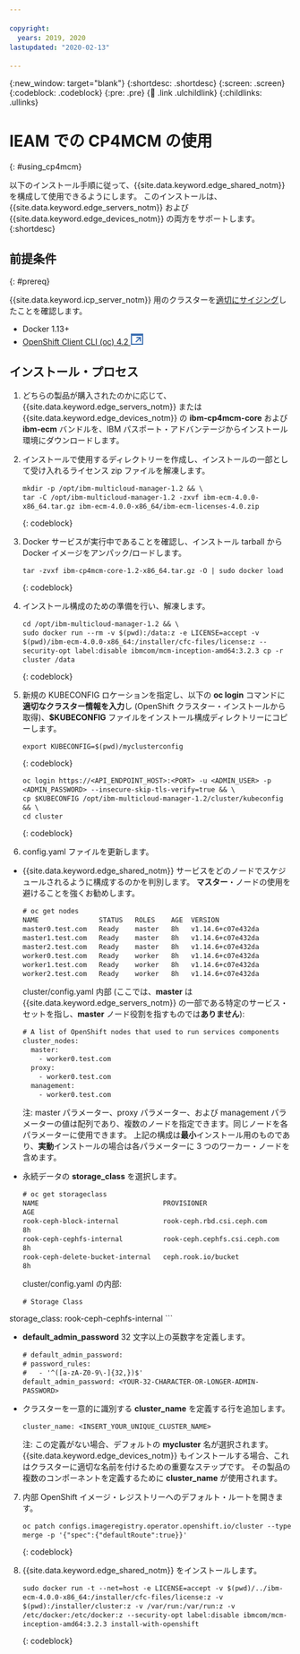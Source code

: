 ```yaml
---

copyright:
  years: 2019, 2020
lastupdated: "2020-02-13"

---
```


{:new_window: target="blank"}
{:shortdesc: .shortdesc}
{:screen: .screen}
{:codeblock: .codeblock}
{:pre: .pre}
{:child: .link .ulchildlink}
{:childlinks: .ullinks}

# IEAM での CP4MCM の使用
{: #using_cp4mcm}

以下のインストール手順に従って、{{site.data.keyword.edge_shared_notm}} を構成して使用できるようにします。 このインストールは、{{site.data.keyword.edge_servers_notm}} および {{site.data.keyword.edge_devices_notm}} の両方をサポートします。
{:shortdesc}

## 前提条件
{: #prereq}

{{site.data.keyword.icp_server_notm}} 用のクラスターを[適切にサイジング](https://www.ibm.com/support/knowledgecenter/SSFKVV_4.0/servers/cluster_sizing.html)したことを確認します。

* Docker 1.13+
* [OpenShift Client CLI (oc) 4.2 ![新しいタブで開く](../images/icons/launch-glyph.svg "新しいタブで開く")](https://mirror.openshift.com/pub/openshift-v4/clients/ocp/latest-4.2/)

## インストール・プロセス

1. どちらの製品が購入されたのかに応じて、{{site.data.keyword.edge_servers_notm}} または {{site.data.keyword.edge_devices_notm}} の **ibm-cp4mcm-core** および **ibm-ecm** バンドルを、IBM パスポート・アドバンテージからインストール環境にダウンロードします。

2. インストールで使用するディレクトリーを作成し、インストールの一部として受け入れるライセンス zip ファイルを解凍します。

    ```
    mkdir -p /opt/ibm-multicloud-manager-1.2 && \
    tar -C /opt/ibm-multicloud-manager-1.2 -zxvf ibm-ecm-4.0.0-x86_64.tar.gz ibm-ecm-4.0.0-x86_64/ibm-ecm-licenses-4.0.zip
    ```
    {: codeblock}

3. Docker サービスが実行中であることを確認し、インストール tarball から Docker イメージをアンパック/ロードします。

    ```
    tar -zvxf ibm-cp4mcm-core-1.2-x86_64.tar.gz -O | sudo docker load
    ```
    {: codeblock}

4. インストール構成のための準備を行い、解凍します。

    ```
    cd /opt/ibm-multicloud-manager-1.2 && \
    sudo docker run --rm -v $(pwd):/data:z -e LICENSE=accept -v $(pwd)/ibm-ecm-4.0.0-x86_64:/installer/cfc-files/license:z --security-opt label:disable ibmcom/mcm-inception-amd64:3.2.3 cp -r cluster /data
    ```
    {: codeblock}

5. 新規の KUBECONFIG ロケーションを指定し、以下の **oc login** コマンドに**適切なクラスター情報を入力**し (OpenShift クラスター・インストールから取得)、**$KUBECONFIG** ファイルをインストール構成ディレクトリーにコピーします。

    ```
    export KUBECONFIG=$(pwd)/myclusterconfig
    ```
    {: codeblock}

    ```
    oc login https://<API_ENDPOINT_HOST>:<PORT> -u <ADMIN_USER> -p <ADMIN_PASSWORD> --insecure-skip-tls-verify=true && \
    cp $KUBECONFIG /opt/ibm-multicloud-manager-1.2/cluster/kubeconfig && \
    cd cluster
    ```
    {: codeblock}

6. config.yaml ファイルを更新します。

  * {{site.data.keyword.edge_shared_notm}} サービスをどのノードでスケジュールされるように構成するのかを判別します。 **マスター**・ノードの使用を避けることを強くお勧めします。

     ```
     # oc get nodes
     NAME               STATUS   ROLES    AGE  VERSION
     master0.test.com   Ready    master   8h   v1.14.6+c07e432da
     master1.test.com   Ready    master   8h   v1.14.6+c07e432da
     master2.test.com   Ready    master   8h   v1.14.6+c07e432da
     worker0.test.com   Ready    worker   8h   v1.14.6+c07e432da
     worker1.test.com   Ready    worker   8h   v1.14.6+c07e432da
     worker2.test.com   Ready    worker   8h   v1.14.6+c07e432da
     ```

     cluster/config.yaml 内部 (ここでは、**master** は {{site.data.keyword.edge_servers_notm}} の一部である特定のサービス・セットを指し、**master** ノード役割を指すものでは**ありません**):

     ```
     # A list of OpenShift nodes that used to run services components
     cluster_nodes:
       master:
         - worker0.test.com
       proxy:
         - worker0.test.com
       management:
         - worker0.test.com
     ```
     注: master パラメーター、proxy パラメーター、および management パラメーターの値は配列であり、複数のノードを指定できます。同じノードを各パラメーターに使用できます。 上記の構成は**最小**インストール用のものであり、**実動**インストールの場合は各パラメーターに 3 つのワーカー・ノードを含めます。

   * 永続データの **storage_class** を選択します。

     ```
     # oc get storageclass
     NAME                               PROVISIONER                     AGE
     rook-ceph-block-internal           rook-ceph.rbd.csi.ceph.com      8h
     rook-ceph-cephfs-internal          rook-ceph.cephfs.csi.ceph.com   8h
     rook-ceph-delete-bucket-internal   ceph.rook.io/bucket             8h
     ```

     cluster/config.yaml の内部:

     ```
     # Storage Class
storage_class: rook-ceph-cephfs-internal
     ```

   * **default_admin_password** 32 文字以上の英数字を定義します。

     ```
     # default_admin_password:
     # password_rules:
     #   - '^([a-zA-Z0-9\-]{32,})$'
     default_admin_password: <YOUR-32-CHARACTER-OR-LONGER-ADMIN-PASSWORD>
     ```

   * クラスターを一意的に識別する **cluster_name** を定義する行を追加します。

     ```
     cluster_name: <INSERT_YOUR_UNIQUE_CLUSTER_NAME>
     ```

     注: この定義がない場合、デフォルトの **mycluster** 名が選択されます。 {{site.data.keyword.edge_devices_notm}} もインストールする場合、これはクラスターに適切な名前を付けるための重要なステップです。 その製品の複数のコンポーネントを定義するために **cluster_name** が使用されます。

7. 内部 OpenShift イメージ・レジストリーへのデフォルト・ルートを開きます。

    ```
    oc patch configs.imageregistry.operator.openshift.io/cluster --type merge -p '{"spec":{"defaultRoute":true}}'
    ```
    {: codeblock}

8. {{site.data.keyword.edge_shared_notm}} をインストールします。

    ```
    sudo docker run -t --net=host -e LICENSE=accept -v $(pwd)/../ibm-ecm-4.0.0-x86_64:/installer/cfc-files/license:z -v $(pwd):/installer/cluster:z -v /var/run:/var/run:z -v /etc/docker:/etc/docker:z --security-opt label:disable ibmcom/mcm-inception-amd64:3.2.3 install-with-openshift
    ```
    {: codeblock}

<!--## Importing a cluster to be managed
There is a known issue with importing clusters, we are working on providing functional documentation steps for this process.

## Next steps
If this installation was done as part of a prerequisite for {{site.data.keyword.edge_devices_notm}}, [return to continue that installation](https://www.ibm.com/support/knowledgecenter/SSFKVV_4.0/devices/installing/install.html).-->
